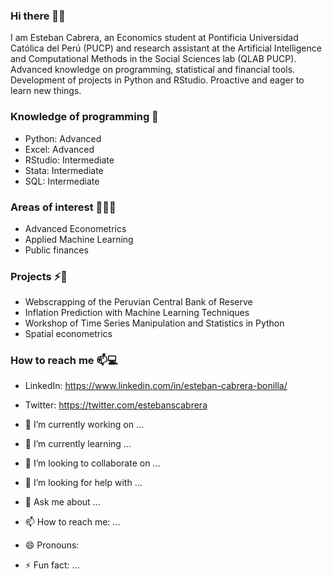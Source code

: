 ### Hi there 👋😄

I am Esteban Cabrera, an Economics student at Pontificia Universidad Católica del Perú (PUCP) and research assistant at the Artificial Intelligence and Computational Methods in the Social Sciences lab (QLAB PUCP). Advanced knowledge on programming, statistical and financial tools. Development of projects in Python and RStudio. Proactive and eager to learn new things.

### Knowledge of programming 🔭
- Python: Advanced
- Excel: Advanced
- RStudio: Intermediate
- Stata: Intermediate
- SQL: Intermediate

### Areas of interest 💬💖💗
- Advanced Econometrics
- Applied Machine Learning
- Public finances

### Projects ⚡🌱 
- Webscrapping of the Peruvian Central Bank of Reserve
- Inflation Prediction with Machine Learning Techniques
- Workshop of Time Series Manipulation and Statistics in Python
- Spatial econometrics

### How to reach me 📫💻
- LinkedIn: https://www.linkedin.com/in/esteban-cabrera-bonilla/
- Twitter: https://twitter.com/estebanscabrera

- 🔭 I’m currently working on ...
- 🌱 I’m currently learning ...
- 👯 I’m looking to collaborate on ...
- 🤔 I’m looking for help with ...
- 💬 Ask me about ...
- 📫 How to reach me: ...
- 😄 Pronouns: 
- ⚡ Fun fact: ...

